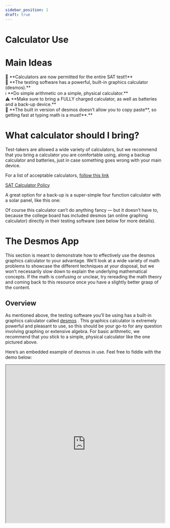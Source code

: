 ```yaml
---
sidebar_position: 1
draft: true
---
```

# Calculator Use

# Main Ideas

<aside>
🍾 **Calculators are now permitted for the entire SAT test!!**

</aside>

<aside>
🍾 **The testing software has a powerful, built-in graphics calculator (desmos).**

</aside>

<aside>
ℹ️ **Do simple arithmetic on a simple, physical calculator.**

</aside>

<aside>
⚠️ **Make sure to bring a FULLY charged calculator, as well as batteries and a back-up device.**

</aside>

<aside>
🚫 **The built in version of desmos doesn’t allow you to copy paste**, so getting fast at typing math is a must!**.**

</aside>

# What calculator should I bring?

Test-takers are allowed a wide variety of calculators, but we recommend that you bring a calculator you are comfortable using, along a backup calculator and batteries, just in case something goes wrong with your main device. 

For a list of acceptable calculators, [follow this link](https://satsuite.collegeboard.org/sat/what-to-bring-do/calculator-policy)

[SAT Calculator Policy](https://satsuite.collegeboard.org/sat/what-to-bring-do/calculator-policy)

A great option for a back-up is a super-simple four function calculator with a solar panel, like this one:

<!-- ![null-H-002.xxl3.jpeg](Calculator%20Use%20295f0f61633e48d3ad36c93c06ab7430/null-H-002.xxl3.jpeg) -->

Of course this calculator can’t do anything fancy — but it doesn’t have to, because the college board has included desmos (an online graphing calculator) directly in their testing software (see below for more details).

# The Desmos App

This section is meant to demonstrate how to effectively use the desmos graphics calculator to your advantage. We’ll look at a wide variety of math problems to showcase the different techniques at your disposal, but we won’t necessarily slow down to explain the underlying mathematical concepts. If the math is confusing or unclear, try rereading the math theory and coming back to this resource once you have a slightly better grasp of the content.  

## Overview

As mentioned above, the testing software you’ll be using has a built-in graphics calculator called [desmos](https://www.desmos.com/calculator) . This graphics calculator is extremely powerful and pleasant to use, so this should be your go-to for any question involving graphing or extensive algebra. For basic arithmetic, we recommend that you stick to a simple, physical calculator like the one pictured above.

Here’s an embedded example of desmos in use. Feel free to fiddle with the demo below:

<iframe width="100%" height="500px" src="https://www.desmos.com/calculator/xut7zdrwtx"/>

## Plotting basic functions & equations

On a regular GDC you can only plot functions with $y=$ something, but desmos offers way more flexibility here. All of the following can be immediately graphed on desmos:

$y=3x+7$

$3x+7$

$f(x)=3x+7$

$2x+7y=9$

$\left(x-2\right)^{2}+\left(y-6\right)^{2}=5$

<aside>
⚠️ If you want desmos to graph an equation for you, you must use the letters $x$ and $y$ (with some exceptions). Desmos will treat other letters as constants, offering you the option to create a slider (see below).

</aside>

<aside>
ℹ️ To turn equations on and off, click the wavy circle beside the input field. Try it yourself below:

</aside>

**Try it yourself!**

<iframe width="100%" height="500px" src="https://www.desmos.com/calculator/mmuqvvezib"/>

## Plotting Inequalities

To plot inequalities, simply enter a “less than”, “greater than”, “less than or equal”, or “greater than or equal” into the input field. Desmos will shade the area on the $xy$-plane that corresponds to the inequality. 

<aside>
ℹ️ To type a *less than or equal* or *greater than or equal* symbol, you simply type < or > followed by =, and desmos will automatically convert it into ≤ or ≥ .

</aside>

Try it yourself!

<iframe width="100%" height="500px" src="https://www.desmos.com/calculator/owowlqw4p3"/>

## Using constants

Desmos allows us to graph equations with unknown constants. This means we can write a function like $f\left(x\right)=ax^{2}+3x-a$ , and desmos will offer us the option to create a slider so we can graph the function with different values of $a$. 

Try changing the value of $a$ by pulling the slider or inputing a value manually:

<iframe width="100%" height="500px" src="https://www.desmos.com/calculator/docorpv0vq"/>

You can also click the play button next to the constant and desmos will create an animation by automatically changing the value of the constant, like so:

<iframe width="100%" height="500px" src="https://www.desmos.com/calculator/6cctkhz4ze"/>

If the range of possible values for the constant is too small, you can change the range manually by clicking on the slider.

## Trigonometry

**Switching between radian and degree modes**

At times you may be asked to provide an answer in either degrees or radians. By default, desmos uses radians. To switch to degrees (or back to radians), simply click the wrench in the top right corner to toggle the menu. At the bottom of the menu, click either “radians” or “degrees” depending on your needs.

![Screenshot from 2023-01-09 13-27-44.png](/img/desmos/Screenshot_from_2023-01-09_13-27-44.png)

************Trig Functions************

You’ll find all the trig functions you need by toggling the keyboard and then clicking the functions button at the top right hand corner of the keyboard. 

![Screenshot from 2023-01-09 10-43-40.png](/img/desmos/Screenshot_from_2023-01-09_10-43-40.png)

You can also simply type the functions into the input field:

typing sin^-1() is converted to convert it into $\sin^{-1}\left(\right)$

typing cos^-1() is converted to convert it into $\sin^{-1}\left(\right)$

typing tan^-1() is converted to convert it into $\tan^{-1}\left(\right)$

And so on.

Alternatively, you can write inverse trig functions with the ***arc*** prefix:

$arcsin(x)$ is the same as $\sin^{-1}\left(x\right)$

$arcsin(x)$ is the same as $\cos^{-1}\left(x\right)$

$arctan(x)$ is the same as $\tan^{-1}\left(x\right)$

Try it yourself!

<iframe width="100%" height="500px" src="https://www.desmos.com/calculator/epig3ltqq7"/>

## Statistics (TODO)

mean(1, 2, 3, 4)

1. calculating the mean
2. calculating the median
3. calculating the mode

## Solving equations

1. Linear Equations
2. Linear Inequalities
    1. *Which pair satisfies the system of inequalities?*
3. Quadratic Equations
4. Evaluating expressions
5. Checking your answers

## Algebraic Manipulation

********************Checking for equivalence******************** 

<iframe width="100%" height="500px" src="https://www.desmos.com/calculator/foqurppz1j"/>

## Calculating values

<iframe width="100%" height="500px" src="https://www.desmos.com/calculator/pvtmk21di7"/>

## Plug-in

Some questions ask us to rearrange an expression into an equivalent form. These questions can vary widely in difficulty, so it’s nice to have a backup plan if the algebra gets messy. 

Consider this question:

$$
\left(\frac{\pi a^{4}}{12r^{3}}\right)\left(\frac{18\pi a^{3}r^{2}}{5}\right)
$$

1. Which expression is equivalent to the given product for all $r \gt 6$ ?
    1. $\frac{3\pi^{2}a^{7}}{10r}$
    2. $\frac{5a}{216r^{5}}$
    3. $\frac{3\pi^{2}a^{7}}{10}$
    4. $\frac{216r^{5}}{5a}$
    
    - **Solution**
        
        You could simplify the expression by cancelling out factors in the numerators and denominators, but if you’re uncomfortable with that approach, desmos is once again here to save the day. All you have to do is write in the initial expression, and allow desmos to create sliders for $a$ and $r$. Then you write in the answer choices and see which one produces the same output:
        
<iframe width="100%" height="500px" src="https://www.desmos.com/calculator/ilhxiescus"/>
        
        In our case, no matter which values you select for $r$ and $a$ , answer choice (A) always produces the same output, so it’s equivalent to the initial expression. Try sliding the knobs around to see the outputs change. See?
        

## Transformations

The SAT occasionally asks you to consider how a function changes if it’s shifted vertically or horizontally. For example, you could be given a quadratic function like this one:

$$
f(x)=3x^{2}+2x-3
$$

and then asked to find the x-intercepts of $f(x+2)$. The (tactically) WRONG way to go about this would be to substitute $x$ with $x+2$, like so:

$$
f(x+2)=3(x+2)^{2}+2(x+2)-3
$$

and then set $f(x)=0$ , like so:

$$
0=3(x+2)^{2}+2(x+2)-3
$$

and solve from there. Sure, it’ll work, but using desmos makes this trivially easy:

 

<iframe width="100%" height="500px" src="https://www.desmos.com/calculator/lajpemppqo"/>

## Exercises

Solving the following problems using the desmos app, **even if it’s not the most efficient method**. 

- **Question 1**
    
    Which expression is equivalent to $x^2+3x-40$ ?
    
    1. $(x-4)(x+10)$
    2. $(x-5)(x+8)$
    3. $(x-8)(x+5)$
    4. $(x-10)(x+4)$
    
<iframe width="100%" height="500px" src="https://www.desmos.com/calculator"/>
    
- **Question 2**
    
    $$
    \frac{55}{x+6}=x
    $$
    
    What is the positive solution to the given equation?
    
<iframe width="100%" height="500px" src="https://www.desmos.com/calculator"/>
    
- **Question 3**
    
    $$
    g\left(x\right)=11\left(\frac{1}{2}\right)^{x}
    $$
    
    If the given function $g$ is graphed in the $xy$-plane, where $y=g(x)$, what is the $y$-intercept of the graph?
    
    1. $(0,11)$
    2. $(0,132)$
    3. $(0,1)$
    4. $(0,12)$
    
<iframe width="100%" height="500px" src="https://www.desmos.com/calculator"/>
    
- **Question 4**
    
    A rectangle has a length of of $x$ units and a width of $(x-15)$ units. If the rectangle has an area of $154$ square units, what is the value of $x$?
    
    1. $7$
    2. $22$
    3. $29$
    4. $154$
    
<iframe width="100%" height="500px" src="https://www.desmos.com/calculator"/>
    
- **Question 5**
    
    $$
    7x+2y=4 \\
    6x+7y=-23
    $$
    
    The solution to the system of equations is $(x, y)$. What is the value of $y$ ?
    
    1. $-5$
    2. $2$
    3. $14$
    4. $18$
    
<iframe width="100%" height="500px" src="https://www.desmos.com/calculator"/>
    
- **Question 6**
    
    $$
    f\left(x\right)=4x^{2}-20x+144
    $$
    
    The given equation defines the function $f$. For what value of $x$ does $f(x)$ reach its minimum?
    
<iframe width="100%" height="500px" src="https://www.desmos.com/calculator"/>
    
- **Question 7**
    
    The expression $\frac{24}{6x+42}$ is equivalent to $\frac{4}{x+b}$ , where $b$ is a constant and $x>0$. What is the value of $b$ ?
    
    1. $7$
    2. $10$
    3. $24$
    4. $252$
    
<iframe width="100%" height="500px" src="https://www.desmos.com/calculator"/>
    
- **Question 8**
    
    The function $f$ is defined by $f(x)=x^3+12$. What is the value of $f(3)$?
    
    1. $18$
    2. $21$
    3. $36$
    4. $39$
    
<iframe width="100%" height="500px" src="https://www.desmos.com/calculator"/>
